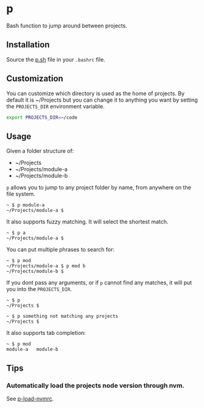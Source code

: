 # p

Bash function to jump around between projects.

## Installation

Source the [p.sh](./p.sh) file in your `.bashrc` file.

## Customization

You can customize which directory is used as the home of projects. By default
it is ~/Projects but you can change it to anything you want by setting the
`PROJECTS_DIR` environment variable.

```sh
export PROJECTS_DIR=~/code
```

## Usage

Given a folder structure of:

- ~/Projects
- ~/Projects/module-a
- ~/Projects/module-b

`p` allows you to jump to any project folder by name, from anywhere on the file
system.

```
~ $ p module-a
~/Projects/module-a $
```

It also supports fuzzy matching. It will select the shortest match.

```
~ $ p a
~/Projects/module-a $
```

You can put multiple phrases to search for:

```
~ $ p mod
~/Projects/module-a $ p mod b
~/Projects/module-b $
```

If you dont pass any arguments, or if `p` cannot find any matches, it will put
you into the `PROJECTS_DIR`.

```
~ $ p
~/Projects $
```

```
~ $ p something not matching any projects
~/Projects $
```

It also supports tab completion:

```
~ $ p mod
module-a   module-b
```

## Tips

### Automatically load the projects node version through nvm.

See [p-load-nvmrc](../p-load-nvmrc).

